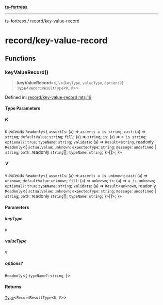 [**ts-fortress**](../README.md)

---

[ts-fortress](../README.md) / record/key-value-record

# record/key-value-record

## Functions

### keyValueRecord()

> **keyValueRecord**\<`K`, `V`\>(`keyType`, `valueType`, `options?`): [`Type`](../type.md#type)\<`RecordResultType`\<`K`, `V`\>\>

Defined in: [record/key-value-record.mts:16](https://github.com/noshiro-pf/ts-fortress/blob/main/src/record/key-value-record.mts#L16)

#### Type Parameters

##### K

`K` _extends_ `Readonly`\<\{ `assertIs`: (`a`) => `asserts a is string`; `cast`: (`a`) => `string`; `defaultValue`: `string`; `fill`: (`a`) => `string`; `is`: (`a`) => `a is string`; `optional?`: `true`; `typeName`: `string`; `validate`: (`a`) => `Result`\<`string`, readonly `Readonly`\<\{ `actualValue`: `unknown`; `expectedType`: `string`; `message`: `undefined` \| `string`; `path`: readonly `string`[]; `typeName`: `string`; \}\>[]\>; \}\>

##### V

`V` _extends_ `Readonly`\<\{ `assertIs`: (`a`) => `asserts a is unknown`; `cast`: (`a`) => `unknown`; `defaultValue`: `unknown`; `fill`: (`a`) => `unknown`; `is`: (`a`) => `a is unknown`; `optional?`: `true`; `typeName`: `string`; `validate`: (`a`) => `Result`\<`unknown`, readonly `Readonly`\<\{ `actualValue`: `unknown`; `expectedType`: `string`; `message`: `undefined` \| `string`; `path`: readonly `string`[]; `typeName`: `string`; \}\>[]\>; \}\>

#### Parameters

##### keyType

`K`

##### valueType

`V`

##### options?

`Readonly`\<\{ `typeName?`: `string`; \}\>

#### Returns

[`Type`](../type.md#type)\<`RecordResultType`\<`K`, `V`\>\>
